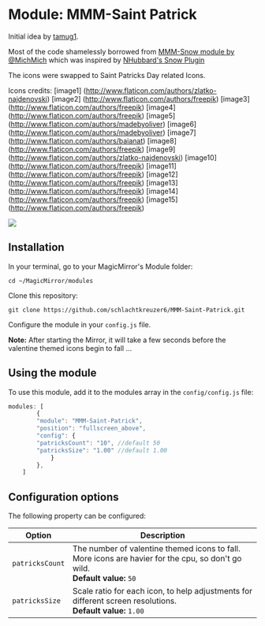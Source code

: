 # Module: MMM-Saint Patrick
Initial idea by [tamug1](https://forum.magicmirror.builders/topic/1630/replacing-snow-flakes-with-hearts-in-the-mmm-snow-module).

Most of the code shamelessly borrowed from [MMM-Snow module by @MichMich](https://github.com/MichMich/MMM-Snow) which was inspired by [NHubbard's Snow Plugin](https://github.com/nhubbard/MagicPlugins/tree/master/snow)

The icons were swapped to Saint Patricks Day related Icons.

Icons credits:
[image1] (http://www.flaticon.com/authors/zlatko-najdenovski)
[image2] (http://www.flaticon.com/authors/freepik)
[image3] (http://www.flaticon.com/authors/freepik)
[image4] (http://www.flaticon.com/authors/freepik)
[image5] (http://www.flaticon.com/authors/madebyoliver)
[image6] (http://www.flaticon.com/authors/madebyoliver)
[image7] (http://www.flaticon.com/authors/baianat)
[image8] (http://www.flaticon.com/authors/freepik)
[image9] (http://www.flaticon.com/authors/zlatko-najdenovski)
[image10] (http://www.flaticon.com/authors/freepik)
[image11] (http://www.flaticon.com/authors/freepik)
[image12] (http://www.flaticon.com/authors/freepik)
[image13] (http://www.flaticon.com/authors/freepik)
[image14] (http://www.flaticon.com/authors/freepik)
[image15] (http://www.flaticon.com/authors/freepik)

![](.github/screenshot_small.png)

## Installation

In your terminal, go to your MagicMirror's Module folder:
````
cd ~/MagicMirror/modules
````

Clone this repository:
````
git clone https://github.com/schlachtkreuzer6/MMM-Saint-Patrick.git
````

Configure the module in your `config.js` file.

**Note:** After starting the Mirror, it will take a few seconds before the valentine themed icons begin to fall ...

## Using the module

To use this module, add it to the modules array in the `config/config.js` file:
````javascript
modules: [
    	{
      	"module": "MMM-Saint-Patrick",
      	"position": "fullscreen_above",
      	"config": {
        "patricksCount": "10", //default 50
        "patricksSize": "1.00" //default 1.00
      		}
    	},
	]
````

## Configuration options

The following property can be configured:


<table width="100%">
	<thead>
		<tr>
			<th>Option</th>
			<th width="100%">Description</th>
		</tr>
	<thead>
	<tbody>
		<tr>
			<td><code>patricksCount</code></td>
			<td>The number of valentine themed icons to fall. More icons are havier for the cpu, so don't go wild.
				<br><b>Default value:</b> <code>50</code>
			</td>
		</tr>
		<tr>
			<td><code>patricksSize</code></td>
			<td>Scale ratio for each icon, to help adjustments for different screen resolutions.
				<br><b>Default value:</b> <code>1.00</code>
			</td>
		</tr>
	</tbody>
</table>
